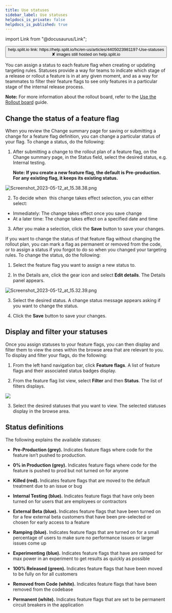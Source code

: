 ```yaml
---
title: Use statuses
sidebar_label: Use statuses
helpdocs_is_private: false
helpdocs_is_published: true
---
```


import Link from "@docusaurus/Link";

<p>
  <button style={{borderRadius:'8px', border:'1px', fontFamily:'Courier New', fontWeight:'800', textAlign:'left'}}> help.split.io link: https://help.split.io/hc/en-us/articles/4405023981197-Use-statuses <br /> ✘ images still hosted on help.split.io </button>
</p>

You can assign a status to each feature flag when creating or updating targeting rules. Statuses provide a way for teams to indicate which stage of a release or rollout a feature is in at any given moment, and as a way for teammates to filter their feature flags to see only features in a particular stage of the internal release process.

**Note:** For more information about the rollout board, refer to the [Use the Rollout board](https://help.split.io/hc/en-us/articles/4405016480269) guide.

## Change the status of a feature flag

When you review the Change summary page for saving or submitting a change for a feature flag definition, you can change a particular status of your flag. To change a status, do the following:

1. After submitting a change to the rollout plan of a feature flag, on the Change summary page, in the Status field, select the desired status, e.g. Internal testing. 

   **Note: If you create a new feature flag, the default is Pre-production. For any existing flag, it keeps its existing status.**
   
 <p>
   <img src="https://help.split.io/hc/article_attachments/15727153567885" alt="Screenshot_2023-05-12_at_15.38.38.png" />
</p>

2. To decide when  this change takes effect selection, you can either select:


  * Immediately: The change takes effect once you save change
   * At a later time: The change takes effect on a specified date and time

3. After you make a selection, click the **Save** button to save your changes.

If you want to change the status of that feature flag without changing the rollout plan, you can mark a flag as permanent or removed from the code, or to assign a status if you forgot to do so when you changed your targeting rules. To change the status, do the following:

1. Select the feature flag you want to assign a new status to.

2. In the Details are, click the gear icon and select **Edit details**. The Details panel appears.

  <p>
     <img src="https://help.split.io/hc/article_attachments/15726939960205" alt="Screenshot_2023-05-12_at_15.32.39.png" />
  </p>   

3. Select the desired status. A change status message appears asking if you want to change the status. 

4. Click the **Save** button to save your changes.

## Display and filter your statuses

Once you assign statuses to your feature flags, you can then display and filter them to view the ones within the browse area that are relevant to you. To display and filter your flags, do the following:

1. From the left hand navigation bar, click **Feature flags**. A list of feature flags and their associated status badges display.

2. From the feature flag list view, select **Filter** and then **Status**. The list of filters displays.

  <p>
    <img src="https://help.split.io/hc/article_attachments/15667451217933" />
  </p>

3. Select the desired statuses that you want to view. The selected statuses display in the browse area.

## Status definitions

The following explains the available statuses: 

* **Pre-Production (grey).** Indicates feature flags where code for the feature isn’t pushed to production.

* **0% in Production (grey).** Indicates feature flags where code for the feature is pushed to prod but not turned on for anyone

* **Killed (red).** Indicates feature flags that are moved to the default treatment due to an issue or bug

* **Internal Testing (blue).** Indicates feature flags that have only been turned on for users that are employees or contractors

* **External Beta (blue).** Indicates feature flags that have been turned on for a few external beta customers that have been pre-selected or chosen for early access to a feature

* **Ramping (blue).** Indicates feature flags that are turned on for a small percentage of users to make sure no performance issues or larger issues come up

* **Experimenting (blue).** Indicates feature flags that have are ramped for max power in an experiment to get results as quickly as possible

* **100% Released (green).** Indicates feature flags that have been moved to be fully on for all customers

* **Removed from Code (white).** Indicates feature flags that have been removed from the codebase

* **Permanent (white).** Indicates feature flags that are set to be permanent circuit breakers in the application